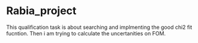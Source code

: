 # Rabia_project
This qualification task is about searching and implmenting the good chi2 fit fucntion. Then i am trying to calculate the uncertanities
on FOM.
